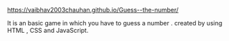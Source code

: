 https://vaibhav2003chauhan.github.io/Guess--the-number/


It is an basic game in which you have to guess a number . created by using HTML , CSS and JavaScript.
